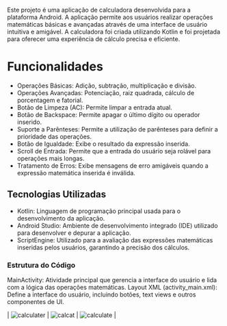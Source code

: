 Este projeto é uma aplicação de calculadora desenvolvida para a plataforma Android. 
A aplicação permite aos usuários realizar operações matemáticas básicas e avançadas através de uma interface de usuário intuitiva e amigável.
A calculadora foi criada utilizando Kotlin e foi projetada para oferecer uma experiência de cálculo precisa e eficiente.

# Funcionalidades

- Operações Básicas: Adição, subtração, multiplicação e divisão.
- Operações Avançadas: Potenciação, raiz quadrada, cálculo de porcentagem e fatorial.
- Botão de Limpeza (AC): Permite limpar a entrada atual.
- Botão de Backspace: Permite apagar o último dígito ou operador inserido.
- Suporte a Parênteses: Permite a utilização de parênteses para definir a prioridade das operações.
- Botão de Igualdade: Exibe o resultado da expressão inserida.
- Scroll de Entrada: Permite que a entrada do usuário seja rolável para operações mais longas.
- Tratamento de Erros: Exibe mensagens de erro amigáveis quando a expressão matemática inserida é inválida.

## Tecnologias Utilizadas
- Kotlin: Linguagem de programação principal usada para o desenvolvimento da aplicação.
- Android Studio: Ambiente de desenvolvimento integrado (IDE) utilizado para desenvolver e depurar a aplicação.
- ScriptEngine: Utilizado para a avaliação das expressões matemáticas inseridas pelos usuários, garantindo a precisão dos cálculos.

### Estrutura do Código
MainActivity: Atividade principal que gerencia a interface do usuário e lida com a lógica das operações matemáticas.
Layout XML (activity_main.xml): Define a interface do usuário, incluindo botões, text views e outros componentes de UI.




| ![calculater](https://github.com/user-attachments/assets/e82bdbb3-59e5-42b8-ba51-20a2340ee25d) | ![calcat](https://github.com/user-attachments/assets/76279673-d0ab-40f8-9816-3b7ef52eee37) | ![calculate](https://github.com/user-attachments/assets/3b96534e-5a2f-46a2-92c4-7b828ce93e7c) |
